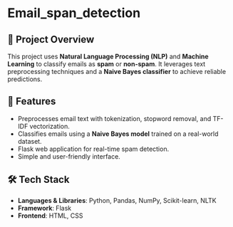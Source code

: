 # Email_span_detection

## 📌 Project Overview  
This project uses **Natural Language Processing (NLP)** and **Machine Learning** to classify emails as **spam** or **non-spam**. It leverages text preprocessing techniques and a **Naive Bayes classifier** to achieve reliable predictions.  

## 🚀 Features  
- Preprocesses email text with tokenization, stopword removal, and TF-IDF vectorization.  
- Classifies emails using a **Naive Bayes model** trained on a real-world dataset.  
- Flask web application for real-time spam detection.  
- Simple and user-friendly interface.  

## 🛠️ Tech Stack  
- **Languages & Libraries**: Python, Pandas, NumPy, Scikit-learn, NLTK  
- **Framework**: Flask  
- **Frontend**: HTML, CSS  

